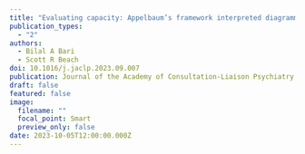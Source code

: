 ```yaml
---
title: "Evaluating capacity: Appelbaum’s framework interpreted diagrammatically"
publication_types:
  - "2"
authors:
  - Bilal A Bari
  - Scott R Beach
doi: 10.1016/j.jaclp.2023.09.007
publication: Journal of the Academy of Consultation-Liaison Psychiatry
draft: false
featured: false
image:
  filename: ""
  focal_point: Smart
  preview_only: false
date: 2023-10-05T12:00:00.000Z
---
```

